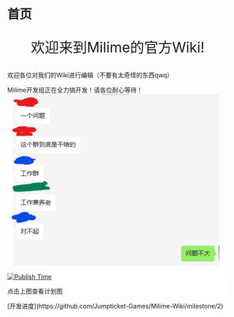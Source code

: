 # 首页
<p style="text-align: center; font-size: 2rem;">欢迎来到Milime的官方Wiki!</p>

欢迎各位对我们的Wiki进行编辑（不要有太奇怪的东西qwq）

Milime开发组正在全力搞开发！请各位耐心等待！  
![](images/chat_devteam.png)


<div style="background: white;">

<a href="https://github.com/orgs/Jumpticket-Games/projects/1" alt="开发计划图">
    <img src="https://api.xecades.xyz/api?date=2024-08-31&str=%E9%9F%B3%E6%B8%B8+Milime+%E7%9A%84%E5%8F%91%E5%B8%83&img=1" alt="Publish Time">
</a>
<p>点击上图查看计划图</p>
</div>
[开发进度](https://github.com/Jumpticket-Games/Milime-Wiki/milestone/2)
